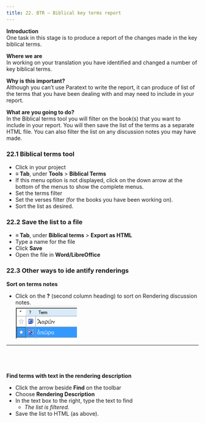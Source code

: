 ```yaml
---
title: 22. BTR – Biblical key terms report
---
```

**Introduction**  
One task in this stage is to produce a report of the changes made in the key biblical terms.

**Where we are**  
In working on your translation you have identified and changed a number of key biblical terms.

**Why is this important?**  
Although you can’t use Paratext to write the report, it can produce of list of the terms that you have been dealing with and may need to include in your report.

**What are you going to do?**  
In the Biblical terms tool you will filter on the book(s) that you want to include in your report. You will then save the list of the terms as a separate HTML file. You can also filter the list on any discussion notes you may have made.

### 22.1 Biblical terms tool
-  Click in your project
-  **≡ Tab**, under **Tools** \> **Biblical Terms**
-  If this menu option is not displayed, click on the down arrow at the bottom of the menus to show the complete menus.
-  Set the terms filter
-  Set the verses filter (for the books you have been working on).
-  Sort the list as desired.

### 22.2 Save the list to a file
-  **≡ Tab**, under **Biblical terms** \> **Export as HTML**
-  Type a name for the file
-  Click **Save**
-  Open the file in **Word/LibreOffice**

### 22.3 Other ways to ide antify renderings
**Sort on terms notes**  
-  Click on the **?** (second column heading) to sort on Rendering discussion notes.  
    ![wordml://117.png](../media/6c4f35b0e14754c7409aaccbb53f1e26.png)
 
-----

 
-----


**Find terms with text in the rendering description**  
-  Click the arrow beside **Find** on the toolbar
-  Choose **Rendering Description**
-  In the text box to the right, type the text to find  
    -  *The list is filtered.*
-  Save the list to HTML (as above).
